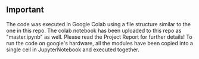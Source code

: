 ## Important
The code was executed in Google Colab using a file structure similar to the one in this repo. The colab notebook has been uploaded to this repo as "master.ipynb" as well. Please read the Project Report for further details! To run the code on google's hardware, all the modules have been copied into a single cell in JupyterNotebook and executed together.
